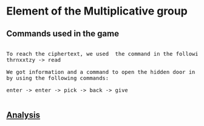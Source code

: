 #  Element of the Multiplicative group

## Commands used in the game
<pre> 
To reach the ciphertext, we used  the command in the following sequence :       
thrnxxtzy -> read

We got information and a command to open the hidden door in the main chamber
by using the following commands: 

enter -> enter -> pick -> back -> give

</pre>
## [Analysis](./report.pdf)

